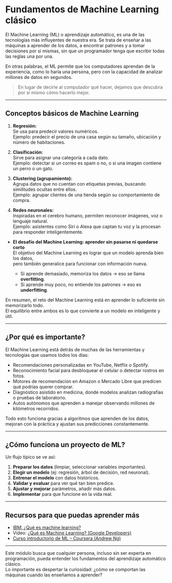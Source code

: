 # **Fundamentos de Machine Learning clásico** 

El Machine Learning (ML) o aprendizaje automático, es una de las tecnologías más influyentes de nuestra era.
Se trata de enseñar a las máquinas a aprender de los datos, a encontrar patrones y a tomar decisiones por sí mismas, sin que un programador tenga que escribir todas las reglas una por una.

En otras palabras, el ML permite que los computadores aprendan de la experiencia, como lo haría una persona, pero con la capacidad de analizar millones de datos en segundos.

>En lugar de decirle al computador qué hacer, dejamos que descubra por sí mismo cómo hacerlo mejor.

---

## **Conceptos básicos de Machine Learning**

1. **Regresión:**  
Se usa para predecir valores numéricos.  
Ejemplo: predecir el precio de una casa según su tamaño, ubicación y número de habitaciones.  

2. **Clasificación:**  
Sirve para asignar una categoría a cada dato.  
Ejemplo: detectar si un correo es spam o no, o si una imagen contiene un perro o un gato.  

3. **Clustering (agrupamiento):**  
Agrupa datos que no cuentan con etiquetas previas, buscando similitudes ocultas entre ellos.  
Ejemplo: agrupar clientes de una tienda según su comportamiento de compra.  

4. **Redes neuronales:**  
Inspiradas en el cerebro humano, permiten reconocer imágenes, voz o lenguaje natural.  
Ejemplo: asistentes como Siri o Alexa que captan tu voz y la procesan para responder inteligentemente.  


- **El desafío del Machine Learning: aprender sin pasarse ni quedarse corto**  
El objetivo del Machine Learning es lograr que un modelo aprenda bien los datos,  
pero también generalice para funcionar con información nueva.

  - Si aprende demasiado, memoriza los datos → eso se llama **overfitting**.  
  - Si aprende muy poco, no entiende los patrones → eso es **underfitting**.  

En resumen, el reto del Machine Learning está en aprender lo suficiente sin memorizarlo todo.  
El equilibrio entre ambos es lo que convierte a un modelo en inteligente y útil.


---
## **¿Por qué es importante?**
El Machine Learning está detrás de muchas de las herramientas y tecnologías que usamos todos los días:
- Recomendaciones personalizadas en YouTube, Netflix o Spotify.
- Reconocimiento facial para desbloquear el celular o detectar rostros en fotos.
- Motores de recomendación en Amazon o Mercado Libre que predicen qué podrías querer comprar.
- Diagnóstico asistido en medicina, donde modelos analizan radiografías o pruebas de laboratorio.
- Autos autónomos que aprenden a manejar observando millones de kilómetros recorridos.

Todo esto funciona gracias a algoritmos que aprenden de los datos, mejoran con la práctica y ajustan sus predicciones constantemente. 

---
## **¿Cómo funciona un proyecto de ML?**
Un flujo típico se ve así:  

1. **Preparar los datos** (limpiar, seleccionar variables importantes).  
2. **Elegir un modelo** (ej: regresión, árbol de decisión, red neuronal).  
3. **Entrenar el modelo** con datos históricos.  
4. **Validar y evaluar** para ver qué tan bien predice.  
5. **Ajustar y mejorar** parámetros, añadir más datos.  
6. **Implementar** para que funcione en la vida real.  

---

## Recursos para que puedas aprender más
- [IBM: ¿Qué es machine learning?](https://www.ibm.com/mx-es/think/topics/machine-learning)
- Video: [¿Qué es Machine Learning? (Google Developers)](https://www.youtube.com/watch?v=ukzFI9rgwfU)  
- [Curso introductorio de ML – Coursera (Andrew Ng)](https://www.coursera.org/learn/machine-learning)  

---

Este módulo busca que cualquier persona, incluso sin ser experta en programación, pueda entender los fundamentos del aprendizaje automático clásico.  
Lo importante es despertar la curiosidad: ¿cómo se comportan las máquinas cuando las enseñamos a aprender?  
